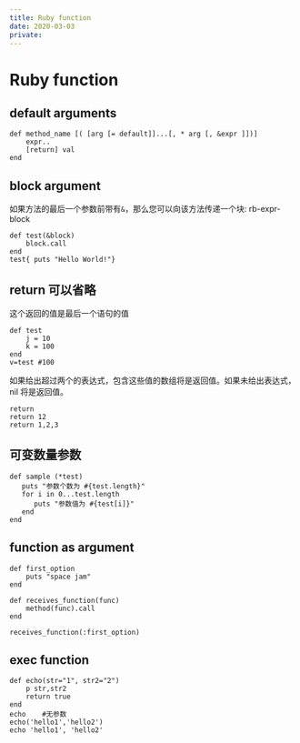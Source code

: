 ```yaml
---
title: Ruby function
date: 2020-03-03
private: 
---
```

# Ruby function
## default arguments
    def method_name [( [arg [= default]]...[, * arg [, &expr ]])]
        expr..
        [return] val
    end
## block argument
如果方法的最后一个参数前带有`&`，那么您可以向该方法传递一个块: rb-expr-block

    def test(&block)
        block.call
    end
    test{ puts "Hello World!"}

## return 可以省略
这个返回的值是最后一个语句的值

    def test
        j = 10
        k = 100
    end
    v=test #100

如果给出超过两个的表达式，包含这些值的数组将是返回值。如果未给出表达式，nil 将是返回值。

    return
    return 12
    return 1,2,3

## 可变数量参数

    def sample (*test)
       puts "参数个数为 #{test.length}"
       for i in 0...test.length
          puts "参数值为 #{test[i]}"
       end
    end

## function as argument
    def first_option
        puts "space jam"
    end

    def receives_function(func)
        method(func).call
    end

    receives_function(:first_option)

## exec function

    def echo(str="1", str2="2")
        p str,str2
        return true
    end
    echo    #无参数
    echo('hello1','hello2')
    echo 'hello1', 'hello2'

